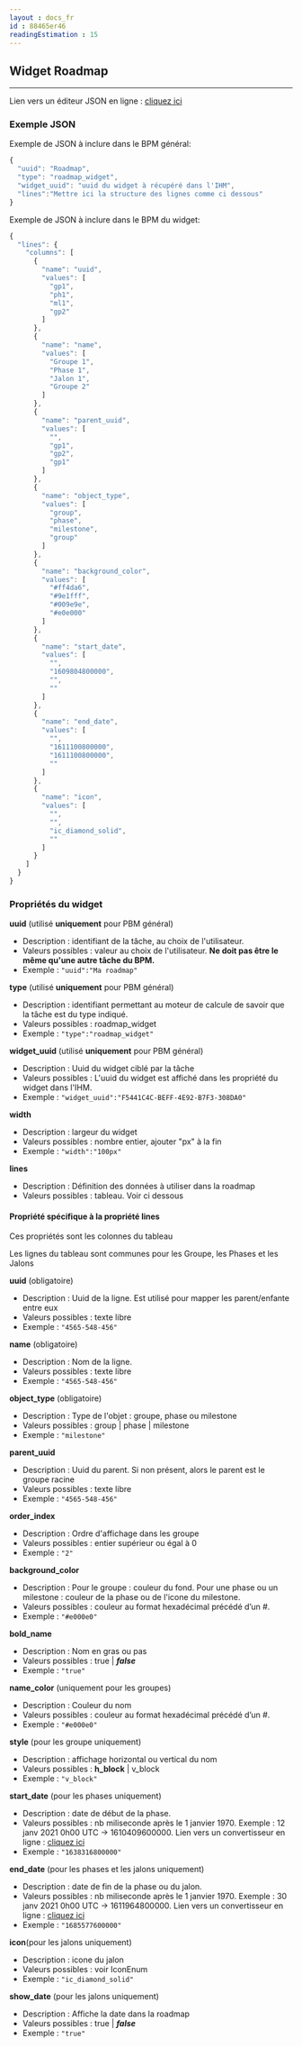 ```yaml
---
layout : docs_fr
id : 88465er46
readingEstimation : 15
---
```


## Widget Roadmap
------------------------

Lien vers un éditeur JSON en ligne : [cliquez ici](https://jsoneditoronline.org) 

### Exemple JSON

Exemple de JSON à inclure dans le BPM général:

```javascript
{
  "uuid": "Roadmap",
  "type": "roadmap_widget",
  "widget_uuid": "uuid du widget à récupéré dans l'IHM",
  "lines":"Mettre ici la structure des lignes comme ci dessous"
}
```

Exemple de JSON à inclure dans le BPM du widget:

```javascript
{
  "lines": {
    "columns": [
      {
        "name": "uuid",
        "values": [
          "gp1",
          "ph1",
          "ml1",
          "gp2"
        ]
      },
      {
        "name": "name",
        "values": [
          "Groupe 1",
          "Phase 1",
          "Jalon 1",
          "Groupe 2"
        ]
      },
      {
        "name": "parent_uuid",
        "values": [
          "",
          "gp1",
          "gp2",
          "gp1"
        ]
      },
      {
        "name": "object_type",
        "values": [
          "group",
          "phase",
          "milestone",
          "group"
        ]
      },
      {
        "name": "background_color",
        "values": [
          "#ff4da6",
          "#9e1fff",
          "#009e9e",
          "#e0e000"
        ]
      },
      {
        "name": "start_date",
        "values": [
          "",
          "1609804800000",
          "",
          ""
        ]
      },
      {
        "name": "end_date",
        "values": [
          "",
          "1611100800000",
          "1611100800000",
          ""
        ]
      },
      {
        "name": "icon",
        "values": [
          "",
          "",
          "ic_diamond_solid",
          ""
        ]
      }
    ]
  }
}
```

### Propriétés du widget

**uuid** (utilisé **uniquement** pour PBM général) 
* Description : identifiant de la tâche, au choix de l'utilisateur.
* Valeurs possibles : valeur au choix de l'utilisateur. **Ne doit pas être le même qu'une autre tâche du BPM.**
* Exemple : ```"uuid":"Ma roadmap"```

**type** (utilisé **uniquement** pour PBM général) 
* Description : identifiant permettant au moteur de calcule de savoir que la tâche est du type indiqué.
* Valeurs possibles : roadmap_widget 
* Exemple : ```"type":"roadmap_widget"```

**widget_uuid** (utilisé **uniquement** pour PBM général) 
* Description : Uuid du widget ciblé par la tâche
* Valeurs possibles : L'uuid du widget est affiché dans les propriété du widget dans l'IHM. 
* Exemple : ```"widget_uuid":"F5441C4C-BEFF-4E92-B7F3-308DA0"```

**width**  
* Description : largeur du widget
* Valeurs possibles : nombre entier, ajouter "px" à la fin 
* Exemple : ```"width":"100px"```

**lines**
* Description : Définition des données à utiliser dans la roadmap
* Valeurs possibles : tableau. Voir ci dessous

#### Propriété spécifique à la propriété **lines**

Ces propriétés sont les colonnes du tableau

Les lignes du tableau sont communes pour les Groupe, les Phases et les Jalons

**uuid**  (obligatoire)
* Description : Uuid de la ligne. Est utilisé pour mapper les parent/enfante entre eux
* Valeurs possibles : texte libre
* Exemple : ```"4565-548-456"```

**name**  (obligatoire)
* Description : Nom de la ligne.
* Valeurs possibles : texte libre
* Exemple : ```"4565-548-456"```

**object_type** (obligatoire)
* Description : Type de l'objet : groupe, phase ou milestone
* Valeurs possibles : group \| phase \| milestone
* Exemple : ```"milestone"```

**parent_uuid**
* Description : Uuid du parent. Si non présent, alors le parent est le groupe racine
* Valeurs possibles : texte libre
* Exemple : ```"4565-548-456"```

**order_index**
* Description : Ordre d'affichage dans les groupe
* Valeurs possibles : entier supérieur ou égal à 0
* Exemple : ```"2"```

**background_color**
* Description : Pour le groupe : couleur du fond. Pour une phase ou un milestone : couleur de la phase ou de l'icone du milestone.
* Valeurs possibles : couleur au format hexadécimal précédé d’un #.
* Exemple : ```"#e000e0"```

**bold_name**
* Description : Nom en gras ou pas
* Valeurs possibles : true \| ***false***
* Exemple : ```"true"```

**name_color** (uniquement pour les groupes)
* Description : Couleur du nom
* Valeurs possibles : couleur au format hexadécimal précédé d’un #.
* Exemple : ```"#e000e0"```

**style** (pour les groupe uniquement)
* Description : affichage horizontal ou vertical du nom
* Valeurs possibles : **h_block** \| v_block
* Exemple : ```"v_block"```

**start_date** (pour les phases uniquement)
* Description : date de début de la phase.
* Valeurs possibles : nb miliseconde après le 1 janvier 1970. Exemple : 12 janv 2021 0h00 UTC -> 1610409600000. Lien vers un convertisseur en ligne : [cliquez ici](https://www.fileformat.info/tip/java/date2millis.htm) 
* Exemple : ```"1638316800000"```

**end_date** (pour les phases et les jalons uniquement)
* Description : date de fin de la phase ou du jalon.
* Valeurs possibles : nb miliseconde après le 1 janvier 1970. Exemple : 30 janv 2021 0h00 UTC -> 1611964800000. Lien vers un convertisseur en ligne : [cliquez ici](https://www.fileformat.info/tip/java/date2millis.htm) 
* Exemple : ```"1685577600000"```

**icon**(pour les jalons uniquement)
* Description : icone du jalon
* Valeurs possibles : voir IconEnum 
* Exemple : ```"ic_diamond_solid"```

**show_date** (pour les jalons uniquement)
* Description : Affiche la date dans la roadmap
* Valeurs possibles : true \| ***false***
* Exemple : ```"true"```



